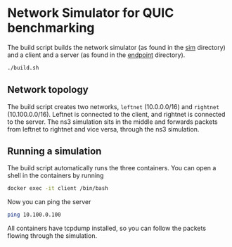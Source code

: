 # Network Simulator for QUIC benchmarking

The build script builds the network simulator (as found in the [sim](sim) directory) and a client and a server (as found in the [endpoint](endpoint) directory).

```sh
./build.sh
```

## Network topology

The build script creates two networks, `leftnet` (10.0.0.0/16) and `rightnet` (10.100.0.0/16). Leftnet is connected to the client, and rightnet is connected to the server. The ns3 simulation sits in the middle and forwards packets from leftnet to rightnet and vice versa, through the ns3 simulation.

## Running a simulation

The build script automatically runs the three containers.
You can open a shell in the containers by running
```sh
docker exec -it client /bin/bash
```
Now you can ping the server
```sh
ping 10.100.0.100
```
All containers have tcpdump installed, so you can follow the packets flowing through the simulation.
